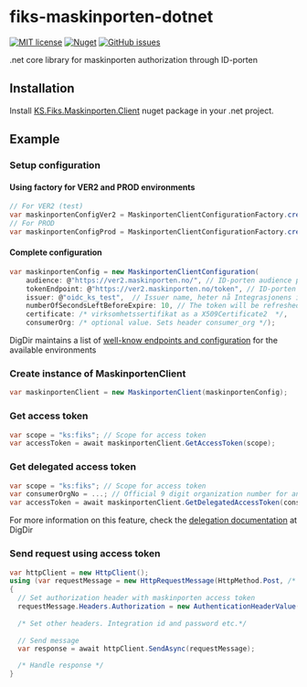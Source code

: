 # fiks-maskinporten-dotnet
[![MIT license](https://img.shields.io/badge/license-MIT-blue.svg)](https://github.com/ks-no/fiks-io-client-dotnet/blob/master/LICENSE)
[![Nuget](https://img.shields.io/nuget/vpre/KS.fiks.maskinporten.client.svg)](https://www.nuget.org/packages/KS.Fiks.Maskinporten.Client)
[![GitHub issues](https://img.shields.io/github/issues-raw/ks-no/kryptering-dotnet.svg)](//github.com/ks-no/fiks-maskinporten-client-dotnet/issues)

.net core library for maskinporten authorization through ID-porten


## Installation
Install [KS.Fiks.Maskinporten.Client](https://www.nuget.org/packages/KS.Fiks.Maskinporten.Client) nuget package in your .net project.

## Example
### Setup configuration
#### Using factory for VER2 and PROD environments
```c#
// For VER2 (test)
var maskinportenConfigVer2 = MaskinportenClientConfigurationFactory.createVer2Configuration("ver2_issuer", testCertificate);
// For PROD
var maskinportenConfigProd = MaskinportenClientConfigurationFactory.createProdConfiguration("prod_issuer", certificate);
```
#### Complete configuration
```c#
var maskinportenConfig = new MaskinportenClientConfiguration(
    audience: @"https://ver2.maskinporten.no/", // ID-porten audience path
    tokenEndpoint: @"https://ver2.maskinporten.no/token", // ID-porten token path
    issuer: @"oidc_ks_test",  // Issuer name, heter nå Integrasjonens identifikator i selvbetjeningsløsningen til DigDir
    numberOfSecondsLeftBeforeExpire: 10, // The token will be refreshed 10 seconds before it expires
    certificate: /* virksomhetssertifikat as a X509Certificate2  */,
    consumerOrg: /* optional value. Sets header consumer_org */);
```
DigDir maintains a list of [well-know endpoints and configuration](https://docs.digdir.no/maskinporten_func_wellknown.html) for the available environments
### Create instance of MaskinportenClient
```c#
var maskinportenClient = new MaskinportenClient(maskinportenConfig);
```

### Get access token
```c#
var scope = "ks:fiks"; // Scope for access token
var accessToken = await maskinportenClient.GetAccessToken(scope);
```
### Get delegated access token 
```c#
var scope = "ks:fiks"; // Scope for access token
var consumerOrgNo = ...; // Official 9 digit organization number for an organization that has delegated access to you in ALTINN
var accessToken = await maskinportenClient.GetDelegatedAccessToken(consumerOrgNo, scope);
```
For more information on this feature, check the [delegation documentation](https://docs.digdir.no/maskinporten_func_delegering.html) at DigDir

### Send request using access token
```c#
var httpClient = new HttpClient();
using (var requestMessage = new HttpRequestMessage(HttpMethod.Post, /* api uri */))
{
  // Set authorization header with maskinporten access token
  requestMessage.Headers.Authorization = new AuthenticationHeaderValue("Bearer", accessToken.Token);
    
  /* Set other headers. Integration id and password etc.*/ 
  
  // Send message
  var response = await httpClient.SendAsync(requestMessage);

  /* Handle response */
}
```
